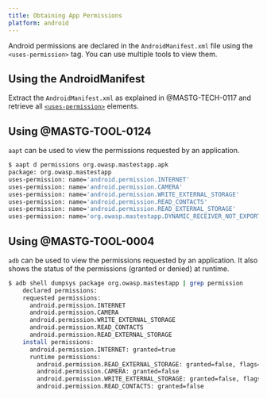 ```yaml
---
title: Obtaining App Permissions
platform: android
---
```


Android permissions are declared in the `AndroidManifest.xml` file using the `<uses-permission>` tag. You can use multiple tools to view them.

## Using the AndroidManifest

Extract the `AndroidManifest.xml` as explained in @MASTG-TECH-0117 and retrieve all [`<uses-permission>`](https://developer.android.com/guide/topics/manifest/uses-permission-element) elements.

## Using @MASTG-TOOL-0124

`aapt` can be used to view the permissions requested by an application.

```bash
$ aapt d permissions org.owasp.mastestapp.apk
package: org.owasp.mastestapp
uses-permission: name='android.permission.INTERNET'
uses-permission: name='android.permission.CAMERA'
uses-permission: name='android.permission.WRITE_EXTERNAL_STORAGE'
uses-permission: name='android.permission.READ_CONTACTS'
uses-permission: name='android.permission.READ_EXTERNAL_STORAGE'
uses-permission: name='org.owasp.mastestapp.DYNAMIC_RECEIVER_NOT_EXPORTED_PERMISSION'
```

## Using @MASTG-TOOL-0004

`adb` can be used to view the permissions requested by an application. It also shows the status of the permissions (granted or denied) at runtime.

```bash
$ adb shell dumpsys package org.owasp.mastestapp | grep permission
    declared permissions:
    requested permissions:
      android.permission.INTERNET
      android.permission.CAMERA
      android.permission.WRITE_EXTERNAL_STORAGE
      android.permission.READ_CONTACTS
      android.permission.READ_EXTERNAL_STORAGE
    install permissions:
      android.permission.INTERNET: granted=true
      runtime permissions:
        android.permission.READ_EXTERNAL_STORAGE: granted=false, flags=[ RESTRICTION_INSTALLER_EXEMPT]
        android.permission.CAMERA: granted=false
        android.permission.WRITE_EXTERNAL_STORAGE: granted=false, flags=[ RESTRICTION_INSTALLER_EXEMPT]
        android.permission.READ_CONTACTS: granted=false
```
